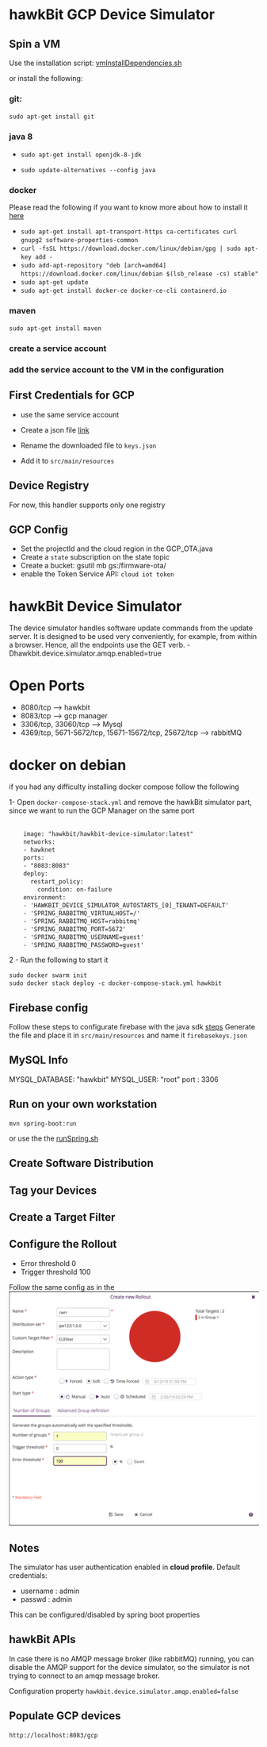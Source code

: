 # hawkBit GCP Device Simulator


## Spin a VM

Use the installation script: [vmInstallDependencies.sh](./vmInstallDependencies.sh)

or 
install the following:
### git:
`sudo apt-get install git`

### java 8

- `sudo apt-get install openjdk-8-jdk`

- `sudo update-alternatives --config java`

### docker

Please read the following if you want to know more about how to install it [here](https://docs.docker.com/install/linux/docker-ce/debian/)

- `sudo apt-get install apt-transport-https ca-certificates curl gnupg2 software-properties-common`
- `curl -fsSL https://download.docker.com/linux/debian/gpg | sudo apt-key add -`
- `sudo add-apt-repository "deb [arch=amd64] https://download.docker.com/linux/debian $(lsb_release -cs) stable"`
- `sudo apt-get update`
- `sudo apt-get install docker-ce docker-ce-cli containerd.io`
    
### maven

`sudo apt-get install maven`

### create a service account
### add the service account to the VM in the configuration 

## First Credentials for GCP
- use the same service account
- Create a json file [link](https://docs.cloudendure.com/Content/Generating_and_Using_Your_Credentials/Working_with_GCP_Credentials/Generating_the_Required_GCP_Credentials/Generating_the_Required_GCP_Credentials.htm)

- Rename the downloaded file to `keys.json`

- Add it to `src/main/resources`

## Device Registry

For now, this handler supports only one registry

## GCP Config

- Set the projectId and the cloud region in the GCP_OTA.java
- Create a `state` subscription on the state topic
- Create a bucket: gsutil mb gs:/firmware-ota/
- enable the Token Service API: `cloud iot token`


# hawkBit Device Simulator

The device simulator handles software update commands from the update server. It is designed to be used very conveniently, 
for example, from within a browser. Hence, all the endpoints use the GET verb.
-Dhawkbit.device.simulator.amqp.enabled=true

# Open Ports

- 8080/tcp —> hawkbit   
- 8083/tcp —> gcp manager
- 3306/tcp, 33060/tcp  —> Mysql
- 4369/tcp, 5671-5672/tcp, 15671-15672/tcp, 25672/tcp  —> rabbitMQ

# docker on debian

if you had any difficulty installing docker compose follow the following

1- Open `docker-compose-stack.yml` and remove the hawkBit simulator part, since we want to run the GCP Manager on the same port
```
  
    image: "hawkbit/hawkbit-device-simulator:latest"
    networks:
    - hawknet
    ports:
    - "8083:8083"
    deploy:
      restart_policy:
        condition: on-failure
    environment:
    - 'HAWKBIT_DEVICE_SIMULATOR_AUTOSTARTS_[0]_TENANT=DEFAULT'
    - 'SPRING_RABBITMQ_VIRTUALHOST=/'
    - 'SPRING_RABBITMQ_HOST=rabbitmq'
    - 'SPRING_RABBITMQ_PORT=5672'
    - 'SPRING_RABBITMQ_USERNAME=guest'
    - 'SPRING_RABBITMQ_PASSWORD=guest'
```

2 - Run the following to start it
```
sudo docker swarm init
sudo docker stack deploy -c docker-compose-stack.yml hawkbit
```


## Firebase config
Follow these steps to configurate firebase with the java sdk [steps](https://firebase.google.com/docs/admin/setup)
Generate the file and place it in `src/main/resources` and name it `firebasekeys.json`

## MySQL Info
  MYSQL_DATABASE: "hawkbit"
      MYSQL_USER: "root"
      port : 3306

## Run on your own workstation
```
mvn spring-boot:run
```
or use the the [runSpring.sh](./runSpring.sh)

## Create Software Distribution

## Tag your Devices

## Create a Target Filter

## Configure the Rollout

- Error threshold 0
- Trigger threshold 100 



Follow the same config as in the 
![image](./images/rolloutConfig.png)



## Notes

The simulator has user authentication enabled in **cloud profile**. Default credentials:
*  username : admin
*  passwd : admin

This can be configured/disabled by spring boot properties

## hawkBit APIs

In case there is no AMQP message broker (like rabbitMQ) running, you can disable the AMQP support for the device simulator, so the simulator is not trying to connect to an amqp message broker.

Configuration property `hawkbit.device.simulator.amqp.enabled=false`

## Populate GCP devices
```
http://localhost:8083/gcp
```